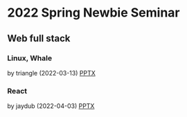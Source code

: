 # 2022 Spring Newbie Seminar

## Web full stack

### Linux, Whale

by triangle (2022-03-13)
[PPTX](https://s3.ap-northeast-2.amazonaws.com/sparcs.home/triangle_1647167232641.pptx)

### React

by jaydub (2022-04-03)
[PPTX](https://s3.ap-northeast-2.amazonaws.com/sparcs.home/jaydub_1649054829352.pptx)
